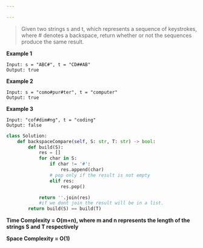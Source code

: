 ```yaml
---

---
```

> Given two strings s and t, which represents a sequence of keystrokes, where # denotes a backspace, return whether or not the sequences produce the same result.

**Example 1**

    Input: s = "ABC#", t = "CD##AB"
    Output: true

**Example 2**

    Input: s = "como#pur#ter", t = "computer"
    Output: true

**Example 3**

    Input: "cof#dim#ng", t = "coding"
    Output: false

```python
class Solution:
    def backspaceCompare(self, S: str, T: str) -> bool:
        def build(S):
            res = []
            for char in S:
                if char != '#':
                    res.append(char)
                # pop only if the result is not empty
                elif res:
                    res.pop()

            return ''.join(res)
            #if we dont join the result will be in a list.
        return build(S) == build(T)

```
**Time Complexity = O(m+n), where m and n represents the length of the strings S and T respectively**

**Space Complexity = O(1)**
